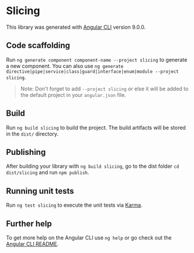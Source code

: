 # Slicing

This library was generated with [Angular CLI](https://github.com/angular/angular-cli) version 9.0.0.

## Code scaffolding

Run `ng generate component component-name --project slicing` to generate a new component. You can also use `ng generate directive|pipe|service|class|guard|interface|enum|module --project slicing`.
> Note: Don't forget to add `--project slicing` or else it will be added to the default project in your `angular.json` file. 

## Build

Run `ng build slicing` to build the project. The build artifacts will be stored in the `dist/` directory.

## Publishing

After building your library with `ng build slicing`, go to the dist folder `cd dist/slicing` and run `npm publish`.

## Running unit tests

Run `ng test slicing` to execute the unit tests via [Karma](https://karma-runner.github.io).

## Further help

To get more help on the Angular CLI use `ng help` or go check out the [Angular CLI README](https://github.com/angular/angular-cli/blob/master/README.md).

